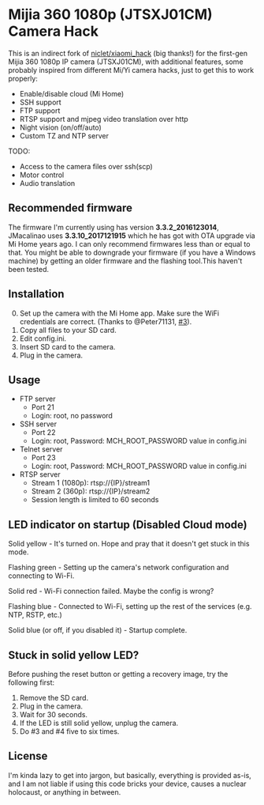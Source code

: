 # Mijia 360 1080p (JTSXJ01CM) Camera Hack

This is an indirect fork of [niclet/xiaomi_hack](https://github.com/niclet/xiaomi_hack) (big thanks!) for the first-gen Mijia 360 1080p IP camera (JTSXJ01CM), with additional features, some probably inspired from different Mi/Yi camera hacks, just to get this to work properly:

* Enable/disable cloud (Mi Home)
* SSH support
* FTP support
* RTSP support and mjpeg video translation over http
* Night vision (on/off/auto)
* Custom TZ and NTP server

TODO:
* Access to the camera files over ssh(scp)
* Motor control
* Audio translation

## Recommended firmware

The firmware I'm currently using has version **3.3.2_2016123014**,  JMacalinao uses **3.3.10_2017121915** which he has got with OTA upgrade via Mi Home years ago. I can only recommend firmwares less than or equal to that. You might be able to downgrade your firmware (if you have a Windows machine) by  getting an older firmware and the flashing tool.This haven't been tested.

## Installation

0. Set up the camera with the Mi Home app. Make sure the WiFi credentials are correct. (Thanks to @Peter71131, [#3](https://github.com/JMacalinao/mijia360-1g-hack/issues/3#issuecomment-734204079)).
1. Copy all files to your SD card.
2. Edit config.ini.
3. Insert SD card to the camera.
4. Plug in the camera.

## Usage

* FTP server
  * Port 21
  * Login: root, no password
* SSH server
  * Port 22
  * Login: root, Password: MCH_ROOT_PASSWORD value in config.ini
* Telnet server
  * Port 23
  * Login: root, Password: MCH_ROOT_PASSWORD value in config.ini
* RTSP server
  * Stream 1 (1080p): rtsp://{IP}/stream1
  * Stream 2 (360p): rtsp://{IP}/stream2
  * Session length is limited to 60 seconds

## LED indicator on startup (Disabled Cloud mode)

Solid yellow - It's turned on. Hope and pray that it doesn't get stuck in this mode.

Flashing green - Setting up the camera's network configuration and connecting to Wi-Fi.

Solid red - Wi-Fi connection failed. Maybe the config is wrong?

Flashing blue - Connected to Wi-Fi, setting up the rest of the services (e.g. NTP, RSTP, etc.)

Solid blue (or off, if you disabled it) - Startup complete.

## Stuck in solid yellow LED?

Before pushing the reset button or getting a recovery image, try the following first:

1. Remove the SD card.
2. Plug in the camera.
3. Wait for 30 seconds.
4. If the LED is still solid yellow, unplug the camera.
5. Do #3 and #4 five to six times.

## License

I'm kinda lazy to get into jargon, but basically, everything is provided as-is, and I am not liable if using this code bricks your device, causes a nuclear holocaust, or anything in between.
